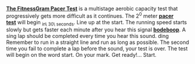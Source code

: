 [**The FitnessGram Pacer
Test**](https://www.urbandictionary.com/define.php?term=The%20FitnessGram%20Pacer%20Test) is
a multistage aerobic capacity test that progressively gets more
difficult as it continues. The 2<sup>0</sup> meter [**pacer
test**](https://www.urbandictionary.com/define.php?term=pacer%20test) will
begin <sub>in\ 30\ seconds</sub>. Line up at the start. The running
speed starts slowly but gets faster each minute after you hear this
signal [**bodeboop**](https://www.urbandictionary.com/define.php?term=bodeboop).
A sing lap should be completed every time you hear this sound. ding
Remember to run in a straight line and run as long as possible. The
second time you fail to complete a lap before the sound, your test is
over. The test will begin on the word start. On your mark. Get ready!…
Start.

